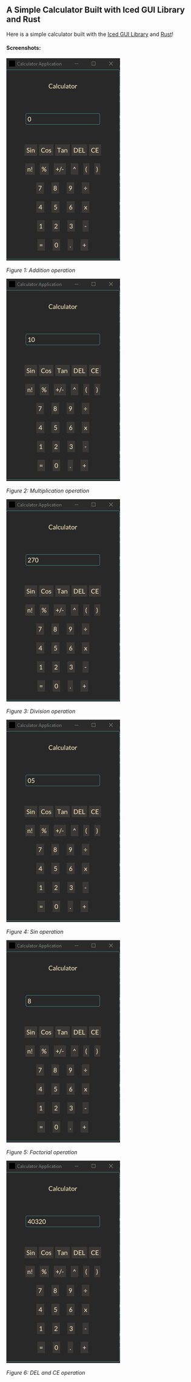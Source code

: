 ## A Simple Calculator Built with Iced GUI Library and Rust

Here is a simple calculator built with the [Iced GUI Library](https://github.com/iced-rs/iced) and [Rust](https://github.com/rust-lang/rust)!

#### Screenshots:

![Figure 1: Addition operation](./screenshots/additionGif.gif)

_Figure 1: Addition operation_

![Figure 2: Multiplication operation](./screenshots/multiplyGif.gif)

_Figure 2: Multiplication operation_

![Figure 3: Division operation](./screenshots/divisionGif.gif)

_Figure 3: Division operation_

![Figure 4: Sin operation](./screenshots/sinGif.gif)

_Figure 4: Sin operation_

![Figure 5: Factorial operation](./screenshots/factorialGif.gif)

_Figure 5: Factorial operation_

![Figure 6: DEL and CE operation](./screenshots/DelAndCEGif.gif)

_Figure 6: DEL and CE operation_